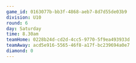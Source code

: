 ```yaml
---
game_id: 0163077b-bb3f-4868-aeb7-8d7d55de03b9
division: U10
round: 6
day: Saturday
time: 8.30am
teamHome: 0228b24d-cd2d-4cc5-9770-5f9ea493933d
teamAway: acd5e916-5565-46f8-a17f-bc239694a0e7
diamond: 0
---
```

